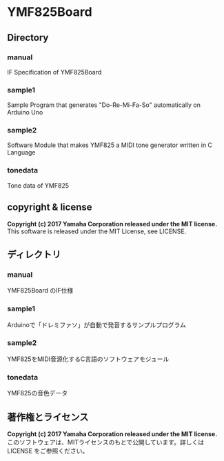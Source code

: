 # YMF825Board

## Directory
### manual
IF Specification of YMF825Board

### sample1
Sample Program that generates "Do-Re-Mi-Fa-So" automatically on Arduino Uno

### sample2
Software Module that makes YMF825 a MIDI tone generator written in C Language

### tonedata
Tone data of YMF825

## copyright & license
**Copyright (c) 2017 Yamaha Corporation released under the MIT license.**  
This software is released under the MIT License, see LICENSE.



## ディレクトリ
### manual
YMF825Board のIF仕様

### sample1
Arduinoで「ドレミファソ」が自動で発音するサンプルプログラム

### sample2
YMF825をMIDI音源化するC言語のソフトウェアモジュール

### tonedata
YMF825の音色データ

## 著作権とライセンス
**Copyright (c) 2017 Yamaha Corporation released under the MIT license.**  
このソフトウェアは、MITライセンスのもとで公開しています。詳しくは LICENSE をご参照ください。  

